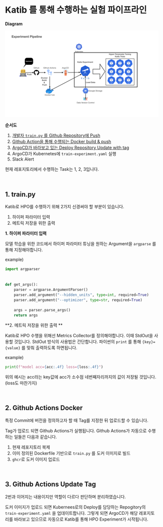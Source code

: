 # Katib 를 통해 수행하는 실험 파이프라인

**Diagram**

<img src="images/diagram.png"/>

**순서도**

1. <ins>개발자 `train.py` 를 Github Repository에 Push</ins>
2. <ins>Github Action을 통해 수행되는 Docker build & push</ins>
3. <ins>ArgoCD가 바라보고 있는 Deploy Repository Update with tag</ins>
4. ArgoCD가 Kubernetes에 `train-experiment.yaml` 실행 
5. Slack Alert



현재 레포지토리에서 수행하는 Task는 1, 2, 3입니다.

<br/>

## 1. train.py

Katib로 HPO를 수행하기 위해 2가지 신경써야 할 부분이 있습니다.

1. 하이퍼 파라미터 입력
2. 메트릭 저장을 위한 출력



**1. 하이퍼 파라미터 입력**

모델 학습을 위한 코드에서 하이퍼 파라미터 튜닝을 원하는 Argument을 `argparse` 를 통해 지정해야합니다.

example)

```python
import argparser


def get_args():
    parser = argparse.ArgumentParser()
    parser.add_argument("--hidden_units", type=int, required=True)
    parser.add_argument("--optimizer", type=str, required=True)

    args = parser.parse_args()
    return args
```

**2. 메트릭 저장을 위한 출력 **

Katib로 HPO 수행을 위해선 Metrics Collector를 정의해야합니다. 이때 StdOut을 사용할 것입니다. StdOut 방식의 사용법은 간단합니다. 파이썬의 `print` 를 통해 `{key}={value}` 를 맞춰 출력하도록 하면됩니다.

example)

```python
print(f"model acc={acc:.4f} loss={loss:.4f}")
```

위의 예시는 acc라는 key값에 acc가 소수점 네번째자리까지의 값이 저장될 것입니다. (loss도 마찬가지)

<br/>

## 2. Github Actions Docker

특정 Commit에 버전을 정의하고자 할 때 Tag를 지정한 뒤 업로드할 수 있습니다. 

Tag가 업로드 되면 Github Actions가 실행됩니다. Github Actions가 자동으로 수행하는 일들은 다음과 같습니다.

1. 현재 레포지토리 복제
2. 이미 정의된 Dockerfile 기반으로 `train.py` 를 도커 이미지로 빌드
3. `ghcr`로 도커 이미지 업로드

<br/>

## 3. Github Actions Update Tag

2번과 이어지는 내용이지만 역할이 다르다 판단하며 분리하였습니다. 

도커 이미지가 업로드 되면 Kubernees로의 Deploy를 담당하는 Repogitory의 `train-experiment.yaml` 을 업데이트합니다. 그렇게 되면 ArgoCD가 해당 레포지토리를 바라보고 있으므로 자동으로 Katib를  통해 HPO Experiment가 시작됩니다.







